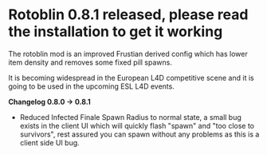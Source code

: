 # **Rotoblin 0.8.1 released, please read the installation to get it working** #
The rotoblin mod is an improved Frustian derived config which has lower item density and removes some fixed pill spawns.

It is becoming widespread in the European L4D competitive scene and it is going to be used in the upcoming ESL L4D events.

**Changelog 0.8.0 -> 0.8.1**
  * Reduced Infected Finale Spawn Radius to normal state, a small bug exists in the client UI which will quickly flash "spawn" and "too close to survivors", rest assured you can spawn without any problems as this is a client side UI bug.